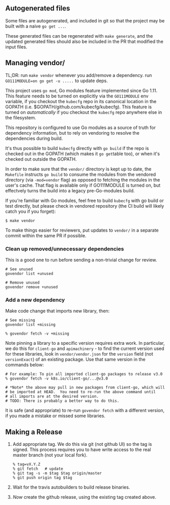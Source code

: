 ## Autogenerated files

Some files are autogenerated, and included in git so that the project
may be built with a naive `go get ...`.

These generated files can be regenerated with `make generate`, and the
updated generated files should also be included in the PR that
modified the input files.

## Managing vendor/

TL;DR: run `make vendor` whenever you add/remove a dependency. run `GO111MODULE=on go get -u .....` to update deps.

This project uses `go mod`, Go modules feature implemented since Go 1.11. This feature needs to be turned on explicitly via the `GO111MODULE` env variable, if you checkout the `kubecfg` repo in its canonical location in the GOPATH (i.e. $GOPATH/github.com/kubecfg/kubecfg).  This feature is turned on _automatically_ if you checkout the `kubecfg` repo anywhere else in the filesystem.


This repository is configured to use Go modules as a source of truth for dependency information,
but to rely on vendoring to resolve the dependencies during build.

It's thus possible to build `kubecfg` directly with `go build` if the repo is checked out in the GOPATH (which makes it `go get`table too), or when it's checked out outside the GOPATH.

In order to make sure that the `vendor/` directory is kept up to date, the `Makefile`
instructs `go build` to consume the modules from the vendored directory (via `-mod=vendor` flag) as opposed to fetching the modules in the user's cache. That flag is available only if GO111MODULE is turned on, but effectvely turns the build into a legacy pre-Go-modules build.

If you're familiar with Go modules, feel free to build `kubecfg` with go build or test directly, but please check in vendored repository (the CI build will likely catch you if you forget):

```
$ make vendor
```

To make things easier for reviewers, put updates to `vendor/` in a separate commit within the same PR if possible.

### Clean up removed/unnecessary dependencies

This is a good one to run before sending a non-trivial change for
review.

```
# See unused
govendor list +unused

# Remove unused
govendor remove +unused
```

### Add a new dependency

Make code change that imports new library, then:

```
# See missing
govendor list +missing

% govendor fetch -v +missing
```

Note pinning a library to a specific version requires extra work.  In
particular, we do this for `client-go` and `apimachinery` - to find
the current version used for these libraries, look in
`vendor/vendor.json` for the `version` field (not `versionExact`) of
an existing package.  Use that same version in the commands below:

```
# For example: To pin all imported client-go packages to release v3.0
% govendor fetch -v k8s.io/client-go/...@v3.0

# *Note* the above may pull in new packages from client-go, which will
# be imported at HEAD.  You need to re-run the above command until
# all imports are at the desired version.
# TODO: There is probably a better way to do this.
```

It is safe (and appropriate) to re-run `govendor fetch` with a
different version, if you made a mistake or missed some libraries.

## Making a Release

1. Add appropriate tag.  We do this via git (not github UI) so the tag
   is signed.  This process requires you to have write access to the
   real master branch (not your local fork).
   ```
   % tag=vX.Y.Z
   % git fetch   # update
   % git tag -s -m $tag $tag origin/master
   % git push origin tag $tag
   ```

2. Wait for the travis autobuilders to build release binaries.

3. *Now* create the github release, using the existing tag created
   above.
